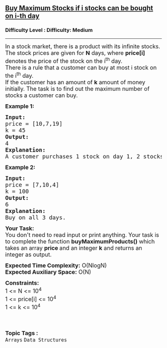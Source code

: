 <h2><a href="https://www.geeksforgeeks.org/problems/buy-maximum-stocks-if-i-stocks-can-be-bought-on-i-th-day/1?itm_source=geeksforgeeks&itm_medium=article&itm_campaign=bottom_sticky_on_article">Buy Maximum Stocks if i stocks can be bought on i-th day</a></h2><h3>Difficulty Level : Difficulty: Medium</h3><hr><div class="problems_problem_content__Xm_eO"><p><span style="font-size: 18px;">In a stock market, there is a product with its infinite stocks. The stock prices are given for&nbsp;<strong>N</strong>&nbsp;days, where <strong>price[i]</strong> denotes the price of the stock on the i<sup>th</sup>&nbsp;day.<br>There is a rule that a customer can buy at most i stock on the i<sup>th</sup>&nbsp;day.<br>If the customer has an amount of&nbsp;<strong>k</strong>&nbsp;amount of money initially. The task is to&nbsp;find out the maximum number of stocks a customer can buy.&nbsp;</span></p>
<p><span style="font-size: 18px;"><strong>Example 1:</strong></span></p>
<pre><span style="font-size: 18px;"><strong>Input:
</strong>price = [10,7,19]
k = 45
<strong>Output: <br></strong>4
<strong>Explanation:</strong> <br>A customer purchases 1 stock on day 1, 2 stocks on day 2 and 1 stock on day 3 for 10, 7 * 2 = 14 and 19 respectively. Hence, total amount is 10 + 14 + 19 = 43 and number of stocks purchased is 4.</span></pre>
<p><span style="font-size: 18px;"><strong>Example 2:</strong></span></p>
<pre><span style="font-size: 18px;"><strong>Input: 
</strong>price = [7,10,4]
k = 100
<strong>Output: <br></strong>6<br><strong>Explanation:</strong><br>Buy on all 3 days.</span></pre>
<p><span style="font-size: 18px;"><strong>Your Task:&nbsp;&nbsp;</strong><br>You don't need to read input or print anything. Your task is to complete the function <strong>buyMaximumProducts</strong><strong>()</strong>&nbsp;which takes an array&nbsp;<strong>price&nbsp;</strong>and an integer&nbsp;<strong>k</strong>&nbsp;and returns an integer as output.</span></p>
<p><span style="font-size: 18px;"><strong>Expected Time Complexity:</strong> O(NlogN)<br><strong>Expected Auxiliary Space:</strong> O(N)</span></p>
<p><span style="font-size: 18px;"><strong>Constraints:</strong><br>1 &lt;= N &lt;= 10<sup>4</sup><br>1 &lt;= price[i] &lt;= 10<sup>4</sup><br>1 &lt;= k &lt;= 10<sup>4</sup></span><br>&nbsp;</p></div><br><p><span style=font-size:18px><strong>Topic Tags : </strong><br><code>Arrays</code>&nbsp;<code>Data Structures</code>&nbsp;